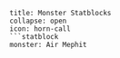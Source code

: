 ```ad-tip
title: Monster Statblocks
collapse: open
icon: horn-call
```statblock
monster: Air Mephit
```
